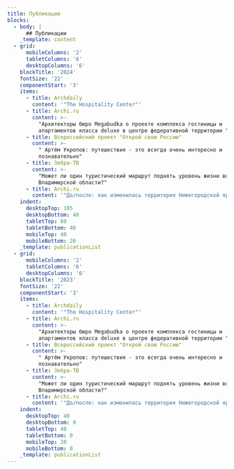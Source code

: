 ```yaml
---
title: Публикации
blocks:
  - body: |
      ## Публикации
    _template: content
  - grid:
      mobileColumns: '2'
      tabletColumns: '6'
      desktopColumns: '6'
    blockTitle: '2024'
    fontSize: '22'
    componentStart: '3'
    items:
      - title: Archdaily
        content: '"The Hospitality Center"'
      - title: Archi.ru
        content: >-
          "Архитекторы бюро Megabudka о проекте комплекса гостиницы и
          апартаментов класса deluxe в центре федеративной территории "Сириус""
      - title: Всероссийский проект "Открой свою Россию"
        content: >-
          " Артём Укропов: путешествия - это всегда очень интересно и
          познавательно"
      - title: Зебра-ТВ
        content: >-
          "Может ли один туристический маршрут поднять уровень жизни во
          Владимирской области?"
      - title: Archi.ru
        content: '"До/после: как изменилась территория Нижегородской ярмарки"'
    indent:
      desktopTop: 105
      desktopBottom: 40
      tabletTop: 80
      tabletBottom: 40
      mobileTop: 40
      mobileBottom: 20
    _template: publicationList
  - grid:
      mobileColumns: '2'
      tabletColumns: '6'
      desktopColumns: '6'
    blockTitle: '2023'
    fontSize: '22'
    componentStart: '3'
    items:
      - title: Archdaily
        content: '"The Hospitality Center"'
      - title: Archi.ru
        content: >-
          "Архитекторы бюро Megabudka о проекте комплекса гостиницы и
          апартаментов класса deluxe в центре федеративной территории "Сириус""
      - title: Всероссийский проект "Открой свою Россию"
        content: >-
          " Артём Укропов: путешествия - это всегда очень интересно и
          познавательно"
      - title: Зебра-ТВ
        content: >-
          "Может ли один туристический маршрут поднять уровень жизни во
          Владимирской области?"
      - title: Archi.ru
        content: '"До/после: как изменилась территория Нижегородской ярмарки"'
    indent:
      desktopTop: 40
      desktopBottom: 0
      tabletTop: 40
      tabletBottom: 0
      mobileTop: 20
      mobileBottom: 0
    _template: publicationList
---
```


